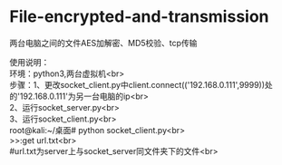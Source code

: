 # File-encrypted-and-transmission
两台电脑之间的文件AES加解密、MD5校验、tcp传输


使用说明：
  <br>    环境：python3,两台虚拟机\<br>
  <br>    步骤：1、更改socket_client.py中client.connect(('192.168.0.111',9999))处的'192.168.0.111'为另一台电脑的ip\<br>
        <br>    2、运行socket_server.py\<br>
        <br>    3、运行socket_client.py\<br>
          <br>    root@kali:~/桌面# python socket_client.py\<br>
          <br>    >>:get url.txt\<br>
          <br>    #url.txt为server上与socket_server同文件夹下的文件\<br>

